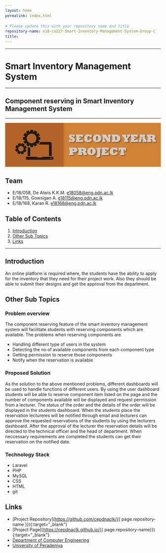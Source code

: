 ```yaml
---
layout: home
permalink: index.html

# Please update this with your repository name and title
repository-name: e18-co227-Smart-Inventory-Management-System-Group-C
title:
---
```


[comment]: # "This is the standard layout for the project, but you can clean this and use your own template"

___
# Smart Inventory Management System
___
## Component reserving in Smart Inventory Management System

---


![Sample Image](./images/cover_page.jpg)


## Team
-  E/18/058, De Alwis K.K.M. [e18058@eng.pdn.ac.lk](mailto:e18058@eng.pdn.ac.lk)
-  E/18/115, Gowsigan A. [e18115@eng.pdn.ac.lk](mailto:e18115@eng.pdn.ac.lk)
-  E/18/168, Karan R. [e18168@eng.pdn.ac.lk](mailto:e18168@eng.pdn.ac.lk)

## Table of Contents
1. [Introduction](#introduction)
2. [Other Sub Topics](#other-sub-topics)
3. [Links](#links)

---

## Introduction

 An online platform is required where, the students have the ability to apply for the inventory that they need for their project work. Also they should be able to submit their designs and get the approval from the department.

## Other Sub Topics
### Problem overview

The component reserving feature of the smart inventory management system will facilitate students with reserving components which are available. The problems when reserving components are 
- Handling different type of users in the system
- Detecting the no of available components from each component type
- Getting permission to reserve those components
- Notify when the reservation is available

### Proposed Solution

As the solution to the above mentioned problems, different dashboards will be used to handle functions of different users.
By using the user dashboard students will be able to reserve component item listed on the page and the number of components available will be displayed and request permission from a lecturer. The status of the order and the details of the order will be displayed in the students dashboard. When the students place the reservation lectureres will be notified through email and lecturers can approve the requested reservations of the students by using the lecturers dashboard. After the approval of the lecturer the reservation details will be directed to the technical officer and the head of department. When neccessary requirements are completed the students can get their reservation on the notified date.

### Technology Stack

- Laravel
- PHP
- MySQL
- CSS
- HTML
- git




## Links

- [Project Repository](https://github.com/cepdnaclk/{{ page.repository-name }}){:target="_blank"}
- [Project Page](https://cepdnaclk.github.io/{{ page.repository-name}}){:target="_blank"}
- [Department of Computer Engineering](http://www.ce.pdn.ac.lk/)
- [University of Peradeniya](https://eng.pdn.ac.lk/)


[//]: # (Please refer this to learn more about Markdown syntax)
[//]: # (https://github.com/adam-p/markdown-here/wiki/Markdown-Cheatsheet)
